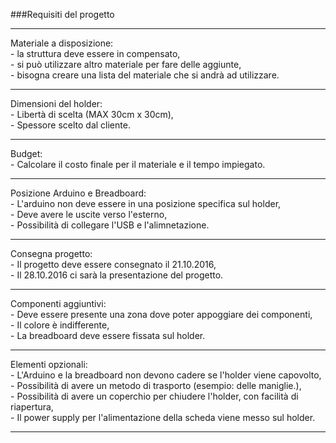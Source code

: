 ###Requisiti del progetto
___

Materiale a disposizione: <br>
	- la struttura deve essere in compensato,<br>
	- si può utilizzare altro materiale per fare delle 	aggiunte, <br>
	- bisogna creare una lista del materiale che si andrà ad utilizzare.
___

Dimensioni del holder: <br>
	- Libertà di scelta (MAX 30cm x 30cm), <br>
	- Spessore scelto dal cliente.
___

Budget: <br>
	- Calcolare il costo finale per il materiale e il tempo impiegato.

___

Posizione Arduino e Breadboard: <br>
	- L'arduino non deve essere in una posizione specifica sul holder, <br>
	- Deve avere le uscite verso l'esterno, <br>
	- Possibilità di collegare l'USB e l'alimnetazione. <br>
	
___ 

Consegna progetto: <br>
	- Il progetto deve essere consegnato il 21.10.2016, <br>
	- Il 28.10.2016 ci sarà la presentazione del progetto. <br>
 
___

Componenti aggiuntivi: <br>
	- Deve essere presente una zona dove poter appoggiare dei componenti, <br>
	- Il colore è indifferente, <br>
	- La breadboard deve essere fissata sul holder. <br>

___

Elementi opzionali: <br>
	- L'Arduino e la breadboard non devono cadere se l'holder viene capovolto, <br>
	- Possibilità di avere un metodo di trasporto (esempio: delle maniglie.), <br>
	- Possibilità di avere un coperchio per chiudere l'holder, con facilità di riapertura,  <br>
	- Il power supply per l'alimentazione della scheda viene messo sul holder.

___
	
